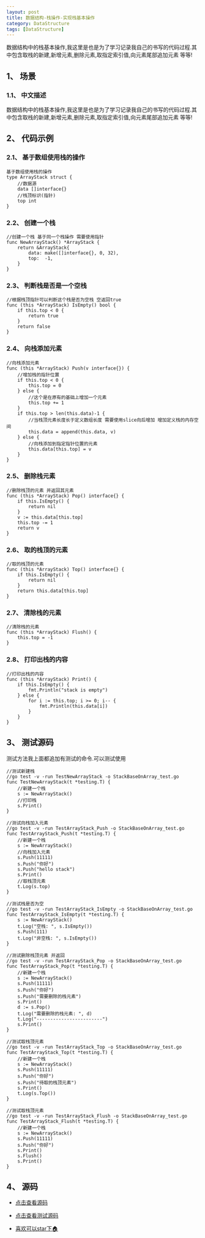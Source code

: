 ```yaml
---
layout: post
title: 数据结构-栈操作-实现栈基本操作
category: DataStructure
tags: [DataStructure]
---
```

数据结构中的栈基本操作,我这里是也是为了学习记录我自己的书写的代码过程.其中包含取栈的新建,新增元素,删除元素,取指定索引值,向元素尾部追加元素 等等!

## 1、 场景 

### 1.1、 中文描述

数据结构中的栈基本操作,我这里是也是为了学习记录我自己的书写的代码过程.其中包含取栈的新建,新增元素,删除元素,取指定索引值,向元素尾部追加元素 等等!

## 2、 代码示例

### 2.1、 基于数组使用栈的操作

```golang
基于数组使用栈的操作
type ArrayStack struct {
	//数据源
	data []interface{}
	//栈顶标识(指针)
	top int
}
```
### 2.2、 创建一个栈

```golang
//创建一个栈 基于同一个栈操作 需要使用指针
func NewArrayStack() *ArrayStack {
	return &ArrayStack{
		data: make([]interface{}, 0, 32),
		top:  -1,
	}
}
```

### 2.3、 判断栈是否是一个空栈

```golang
//根据栈顶指针可以判断这个栈是否为空栈 空返回true
func (this *ArrayStack) IsEmpty() bool {
	if this.top < 0 {
		return true
	}
	return false
}
```

### 2.4、 向栈添加元素

```golang
//向栈添加元素
func (this *ArrayStack) Push(v interface{}) {
	//增加栈的指针位置
	if this.top < 0 {
		this.top = 0
	} else {
		//这个是在原有的基础上增加一个元素
		this.top += 1
	}
	if this.top > len(this.data)-1 {
		//当栈顶元素长度长于定义数组长度 需要使用slice向后增加 增加定义栈的内存空间
		this.data = append(this.data, v)
	} else {
		//向栈添加到指定指针位置的元素
		this.data[this.top] = v
	}
}
```

### 2.5、 删除栈元素

```golang
//删除栈顶的元素 并返回其元素
func (this *ArrayStack) Pop() interface{} {
	if this.IsEmpty() {
		return nil
	}
	v := this.data[this.top]
	this.top -= 1
	return v
}
```

### 2.6、 取的栈顶的元素

```golang
//取的栈顶的元素
func (this *ArrayStack) Top() interface{} {
	if this.IsEmpty() {
		return nil
	}
	return this.data[this.top]
}
```

### 2.7、 清除栈的元素

```golang
//清除栈的元素
func (this *ArrayStack) Flush() {
	this.top = -1
}
```

### 2.8、 打印出栈的内容

```golang
//打印出栈的内容
func (this *ArrayStack) Print() {
	if this.IsEmpty() {
		fmt.Println("stack is empty")
	} else {
		for i := this.top; i >= 0; i-- {
			fmt.Println(this.data[i])
		}
	}
}
```

## 3、 测试源码

测试方法我上面都追加有测试的命令.可以测试使用

```golang
//测试新建栈
//go test -v -run TestNewArrayStack -o StackBaseOnArray_test.go
func TestNewArrayStack(t *testing.T) {
	//新建一个栈
	s := NewArrayStack()
	//打印栈
	s.Print()
}

//测试向栈加入元素
//go test -v -run TestArrayStack_Push -o StackBaseOnArray_test.go
func TestArrayStack_Push(t *testing.T) {
	//新建一个栈
	s := NewArrayStack()
	//向栈加入元素
	s.Push(11111)
	s.Push("你好")
	s.Push("hello stack")
	s.Print()
	//取栈顶元素
	t.Log(s.top)
}

//测试栈是否为空
//go test -v -run TestArrayStack_IsEmpty -o StackBaseOnArray_test.go
func TestArrayStack_IsEmpty(t *testing.T) {
	s := NewArrayStack()
	t.Log("空栈: ", s.IsEmpty())
	s.Push(111)
	t.Log("非空栈: ", s.IsEmpty())
}

//测试删除栈顶元素 并返回
//go test -v -run TestArrayStack_Pop -o StackBaseOnArray_test.go
func TestArrayStack_Pop(t *testing.T) {
	//新建一个栈
	s := NewArrayStack()
	s.Push(11111)
	s.Push("你好")
	s.Push("需要删除的栈元素")
	s.Print()
	d := s.Pop()
	t.Log("需要删除的栈元素: ", d)
	t.Log("------------------------")
	s.Print()
}

//测试取栈顶元素
//go test -v -run TestArrayStack_Top -o StackBaseOnArray_test.go
func TestArrayStack_Top(t *testing.T) {
	//新建一个栈
	s := NewArrayStack()
	s.Push(11111)
	s.Push("你好")
	s.Push("待取的栈顶元素")
	s.Print()
	t.Log(s.Top())
}

//测试取栈顶元素
//go test -v -run TestArrayStack_Flush -o StackBaseOnArray_test.go
func TestArrayStack_Flush(t *testing.T) {
	//新建一个栈
	s := NewArrayStack()
	s.Push(11111)
	s.Push("你好")
	s.Print()
	s.Flush()
	s.Print()
}
```


## 4、 源码

* [点击查看源码](https://github.com/selfjt/algorithm/blob/master/golang/stack/StackBaseOnArray.go "基本栈")

* [点击查看测试源码](https://github.com/selfjt/algorithm/blob/master/golang/stack/StackBaseOnArray_test.go "基本栈test")

* [喜欢可以star下🏠](https://github.com/selfjt/algorithm "star")
